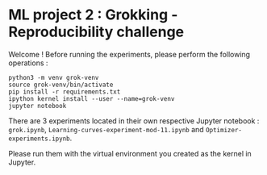 # ML project 2 : Grokking - Reproducibility challenge

Welcome ! Before running the experiments, please perform the following operations :


```
python3 -m venv grok-venv
source grok-venv/bin/activate
pip install -r requirements.txt
ipython kernel install --user --name=grok-venv
jupyter notebook
``` 

There are 3 experiments located in their own respective Jupyter notebook : `grok.ipynb`, `Learning-curves-experiment-mod-11.ipynb` and `Optimizer-experiments.ipynb`.

Please run them with the virtual environment you created as the kernel in Jupyter.